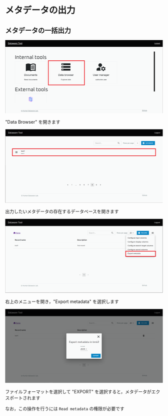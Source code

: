 # メタデータの出力

## メタデータの一括出力

![](<../.gitbook/assets/image (23).png>)

"Data Browser" を開きます

![](../.gitbook/assets/Add-record-click-database.png)

出力したいメタデータの存在するデータベースを開きます

![](../.gitbook/assets/Export-metadata-open-modal.png)

右上のメニューを開き，"Export metadata" を選択します

![](../.gitbook/assets/Export-metadata-export.png)

ファイルフォーマットを選択して "EXPORT" を選択すると，メタデータがエクスポートされます

なお，この操作を行うには `Read metadata` の権限が必要です
